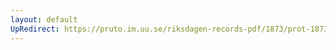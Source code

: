 ```yaml
---
layout: default
UpRedirect: https://pruto.im.uu.se/riksdagen-records-pdf/1873/prot-1873--fk--308/prot-1873--fk--308_003.pdf
---
```

